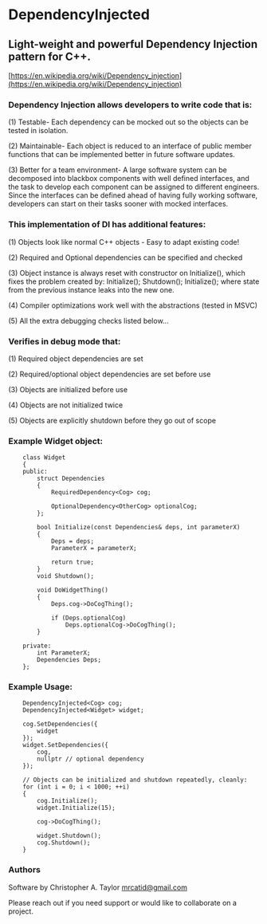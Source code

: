 # DependencyInjected
## Light-weight and powerful Dependency Injection pattern for C++.

[https://en.wikipedia.org/wiki/Dependency_injection](https://en.wikipedia.org/wiki/Dependency_injection)

### Dependency Injection allows developers to write code that is:

(1) Testable-
	Each dependency can be mocked out so the objects can be
	tested in isolation.

(2) Maintainable-
	Each object is reduced to an interface of public member functions
	that can be implemented better in future software updates.

(3) Better for a team environment-
	A large software system can be decomposed into blackbox components
	with well defined interfaces, and the task to develop each component
	can be assigned to different engineers.  Since the interfaces can be
	defined ahead of having fully working software, developers can start
	on their tasks sooner with mocked interfaces.

### This implementation of DI has additional features:

(1) Objects look like normal C++ objects - Easy to adapt existing code!

(2) Required and Optional dependencies can be specified and checked

(3) Object instance is always reset with constructor on Initialize(),
	which fixes the problem created by:
		Initialize(); Shutdown(); Initialize();
	where state from the previous instance leaks into the new one.

(4) Compiler optimizations work well with the abstractions (tested in MSVC)

(5) All the extra debugging checks listed below...

### Verifies in debug mode that:

(1) Required object dependencies are set

(2) Required/optional object dependencies are set before use

(3) Objects are initialized before use

(4) Objects are not initialized twice

(5) Objects are explicitly shutdown before they go out of scope

### Example Widget object:

~~~
    class Widget
    {
    public:
        struct Dependencies
        {
            RequiredDependency<Cog> cog;

            OptionalDependency<OtherCog> optionalCog;
        };

        bool Initialize(const Dependencies& deps, int parameterX)
        {
            Deps = deps;
            ParameterX = parameterX;

            return true;
        }
        void Shutdown();

        void DoWidgetThing()
        {
            Deps.cog->DoCogThing();

            if (Deps.optionalCog)
                Deps.optionalCog->DoCogThing();
        }

    private:
        int ParameterX;
        Dependencies Deps;
    };
~~~

### Example Usage:

~~~
    DependencyInjected<Cog> cog;
    DependencyInjected<Widget> widget;

    cog.SetDependencies({
        widget
    });
    widget.SetDependencies({
        cog,
        nullptr // optional dependency
    });

    // Objects can be initialized and shutdown repeatedly, cleanly:
    for (int i = 0; i < 1000; ++i)
    {
        cog.Initialize();
        widget.Initialize(15);

        cog->DoCogThing();

        widget.Shutdown();
        cog.Shutdown();
    }
~~~

### Authors

Software by Christopher A. Taylor <mrcatid@gmail.com>

Please reach out if you need support or would like to collaborate on a project.
